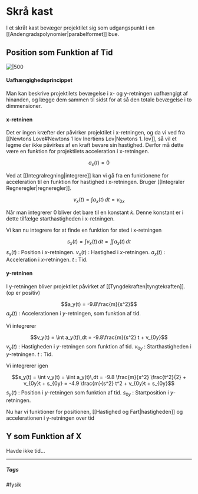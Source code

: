 # Skrå kast 
I et skråt kast bevæger projektilet sig som udgangspunkt i en [[Andengradspolynomier|parabelformet]] bue.

## Position som Funktion af Tid
![|500](https://external-content.duckduckgo.com/iu/?u=http%3A%2F%2Fdetskraakast.weebly.com%2Fuploads%2F9%2F6%2F4%2F1%2F9641803%2F3182464_orig.png&f=1&nofb=1)

#### Uafhængighedsprincippet
Man kan beskrive projektilets bevægelse i x- og y-retningen uafhængigt af hinanden, og lægge dem sammen til sidst for at så den totale bevægelse i to dimmensioner.

#### x-retninen
Det er ingen kræfter der påvirker projektilet i x-retningen, og da vi ved fra [[Newtons Love#Newtons 1 lov Inertiens Lov|Newtons 1. lov]], så vil et legme der ikke påvirkes af en kraft bevare sin hastighed. Derfor må dette være en funktion for projektilets acceleration i x-retningen.

$$a_x(t) = 0$$

Ved at [[Integralregning|integrere]] kan vi gå fra en funktionene for acceleration til en funktion for hastighed i x-retningen. Bruger [[Integraler Regneregler|regneregler]].

$$v_x(t) = \int a_x(t)\,dt = v_{0x}$$

Når man integrerer $0$ bliver det bare til en konstant $k$. Denne konstant er i dette tilfælge starthastigheden i x-retningen.

Vi kan nu integrere for at finde en funktion for sted i x-retningen

$$s_x(t)=\int v_x(t)\,dt = \iint a_x(t)\,dt$$
$s_x(t)$ : Position i $x$-retningen.
$v_x(t)$ : Hastighed i $x$-retningen.
$a_x(t)$ : Acceleration i $x$-retningen.
$t$ : Tid.

#### y-retninen
I y-retningen bliver projektilet påvirket af [[Tyngdekraften|tyngtekraften]]. (op er positiv)

$$a_y(t) = -9.8\frac{m}{s^2}$$
$a_y(t)$ : Accelerationen i $y$-retningen, som funktion af tid.

Vi integrerer

$$v_y(t) = \int a_y(t)\,dt = -9.8\frac{m}{s^2} t + v_{0y}$$
$v_y(t)$ : Hastigheden i $y$-retningen som funktion af tid.
$v_{0y}$ : Starthastigheden i $y$-retningen.
$t$ : Tid.

Vi integrerer igen

$$s_y(t) = \int v_y(t) = \iint a_y(t)\,dt = -9.8 \frac{m}{s^2} \frac{t^2}{2}  + v_{0y}t + s_{0y} = -4.9 \frac{m}{s^2} t^2  + v_{0y}t + s_{0y}$$
$s_y(t)$ : Position i $y$-retningen som funktion af tid.
$s_{0y}$ : Startposition i $y$-retningen.

Nu har vi funktioner for positionen, [[Hastighed og Fart|hastigheden]] og accelerationen i y-retningen over tid

## Y som Funktion af X
Havde ikke tid...





---
##### Tags
#fysik 